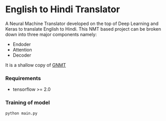 # English to Hindi Translator
A Neural Machine Translator developed on the top of Deep Learning and Keras to translate English to Hindi. This NMT based project can be broken down into three major components namely:
- Endoder
- Attention
- Decoder

It is a shallow copy of [GNMT](https://research.google/pubs/pub45610/)

### Requirements
- tensorflow >= 2.0

### Training of model
```shell
python main.py
```
